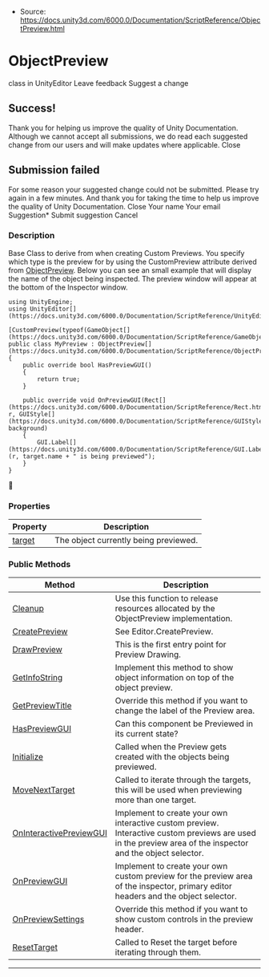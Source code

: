 * Source: https://docs.unity3d.com/6000.0/Documentation/ScriptReference/ObjectPreview.html

# ObjectPreview
class in UnityEditor
Leave feedback
Suggest a change
## Success!
Thank you for helping us improve the quality of Unity Documentation. Although we cannot accept all submissions, we do read each suggested change from our users and will make updates where applicable.
Close
## Submission failed
For some reason your suggested change could not be submitted. Please <a>try again</a> in a few minutes. And thank you for taking the time to help us improve the quality of Unity Documentation.
Close
Your name Your email Suggestion* Submit suggestion
Cancel
### Description
Base Class to derive from when creating Custom Previews.
You specify which type is the preview for by using the CustomPreview attribute derived from [ObjectPreview](https://docs.unity3d.com/6000.0/Documentation/ScriptReference/ObjectPreview.html). Below you can see an small example that will display the name of the object being inspected. The preview window will appear at the bottom of the Inspector window.
```
using UnityEngine;
using UnityEditor[](https://docs.unity3d.com/6000.0/Documentation/ScriptReference/UnityEditor.html);  
  
[CustomPreview(typeof(GameObject[](https://docs.unity3d.com/6000.0/Documentation/ScriptReference/GameObject.html)))]
public class MyPreview : ObjectPreview[](https://docs.unity3d.com/6000.0/Documentation/ScriptReference/ObjectPreview.html)
{
    public override bool HasPreviewGUI()
    {
        return true;
    }  
  
    public override void OnPreviewGUI(Rect[](https://docs.unity3d.com/6000.0/Documentation/ScriptReference/Rect.html) r, GUIStyle[](https://docs.unity3d.com/6000.0/Documentation/ScriptReference/GUIStyle.html) background)
    {
        GUI.Label[](https://docs.unity3d.com/6000.0/Documentation/ScriptReference/GUI.Label.html)(r, target.name + " is being previewed");
    }
}

```

### Properties
Property | Description  
---|---  
[target](https://docs.unity3d.com/6000.0/Documentation/ScriptReference/ObjectPreview-target.html) | The object currently being previewed.  
### Public Methods
Method | Description  
---|---  
[Cleanup](https://docs.unity3d.com/6000.0/Documentation/ScriptReference/ObjectPreview.Cleanup.html) | Use this function to release resources allocated by the ObjectPreview implementation.  
[CreatePreview](https://docs.unity3d.com/6000.0/Documentation/ScriptReference/ObjectPreview.CreatePreview.html) | See Editor.CreatePreview.  
[DrawPreview](https://docs.unity3d.com/6000.0/Documentation/ScriptReference/ObjectPreview.DrawPreview.html) | This is the first entry point for Preview Drawing.  
[GetInfoString](https://docs.unity3d.com/6000.0/Documentation/ScriptReference/ObjectPreview.GetInfoString.html) | Implement this method to show object information on top of the object preview.  
[GetPreviewTitle](https://docs.unity3d.com/6000.0/Documentation/ScriptReference/ObjectPreview.GetPreviewTitle.html) | Override this method if you want to change the label of the Preview area.  
[HasPreviewGUI](https://docs.unity3d.com/6000.0/Documentation/ScriptReference/ObjectPreview.HasPreviewGUI.html) | Can this component be Previewed in its current state?  
[Initialize](https://docs.unity3d.com/6000.0/Documentation/ScriptReference/ObjectPreview.Initialize.html) | Called when the Preview gets created with the objects being previewed.  
[MoveNextTarget](https://docs.unity3d.com/6000.0/Documentation/ScriptReference/ObjectPreview.MoveNextTarget.html) | Called to iterate through the targets, this will be used when previewing more than one target.  
[OnInteractivePreviewGUI](https://docs.unity3d.com/6000.0/Documentation/ScriptReference/ObjectPreview.OnInteractivePreviewGUI.html) | Implement to create your own interactive custom preview. Interactive custom previews are used in the preview area of the inspector and the object selector.  
[OnPreviewGUI](https://docs.unity3d.com/6000.0/Documentation/ScriptReference/ObjectPreview.OnPreviewGUI.html) | Implement to create your own custom preview for the preview area of the inspector, primary editor headers and the object selector.  
[OnPreviewSettings](https://docs.unity3d.com/6000.0/Documentation/ScriptReference/ObjectPreview.OnPreviewSettings.html) | Override this method if you want to show custom controls in the preview header.  
[ResetTarget](https://docs.unity3d.com/6000.0/Documentation/ScriptReference/ObjectPreview.ResetTarget.html) | Called to Reset the target before iterating through them.  
* * *
